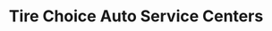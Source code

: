 ---
title: "Tire Choice Auto Service Centers"
url: /ashtabula/tire-choice-auto-service-centers/
shop: Reifen
---